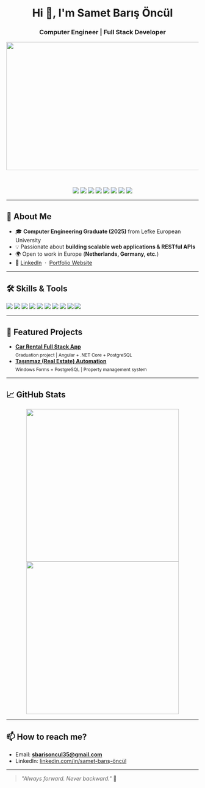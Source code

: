 <h1 align="center">Hi 👋, I'm Samet Barış Öncül</h1>
<h3 align="center">Computer Engineer | Full Stack Developer</h3>
<p align="center">
  <img width="1298" height="336" alt="image" src="https://github.com/user-attachments/assets/fc833e83-ee48-40d5-8ee2-cc0944924fe4" />
</p>
<br>

<p align="center">
  <img src="https://img.shields.io/badge/.NET-512BD4?style=for-the-badge&logo=dotnet&logoColor=white"/>
  <img src="https://img.shields.io/badge/C%23-239120?style=for-the-badge&logo=c-sharp&logoColor=white"/>
  <img src="https://img.shields.io/badge/Angular-DD0031?style=for-the-badge&logo=angular&logoColor=white"/>
  <img src="https://img.shields.io/badge/PostgreSQL-4169E1?style=for-the-badge&logo=postgresql&logoColor=white"/>
  <img src="https://img.shields.io/badge/JavaScript-F7DF1E?style=for-the-badge&logo=javascript&logoColor=black"/>
  <img src="https://img.shields.io/badge/TypeScript-3178C6?style=for-the-badge&logo=typescript&logoColor=white"/>
  <img src="https://img.shields.io/badge/HTML5-E34F26?style=for-the-badge&logo=html5&logoColor=white"/>
  <img src="https://img.shields.io/badge/CSS3-1572B6?style=for-the-badge&logo=css3&logoColor=white"/>
</p>

---

## 🚀 About Me

- 🎓 **Computer Engineering Graduate (2025)** from Lefke European University  
- 💡 Passionate about **building scalable web applications & RESTful APIs**
- 🌍 Open to work in Europe (**Netherlands, Germany, etc.**)
- 🔗 [LinkedIn](https://www.linkedin.com/in/samet-bar%C4%B1%C5%9F-%C3%B6nc%C3%BCl-5186ba270/) &nbsp;&middot;&nbsp; [Portfolio Website](https://sbarisoncul.netlify.app/) 

---

## 🛠️ Skills & Tools

<p>
  <img src="https://img.shields.io/badge/-C%23-239120?style=flat-square&logo=c-sharp&logoColor=white"/>
  <img src="https://img.shields.io/badge/-.NET-512BD4?style=flat-square&logo=dotnet&logoColor=white"/>
  <img src="https://img.shields.io/badge/-Angular-DD0031?style=flat-square&logo=angular&logoColor=white"/>
  <img src="https://img.shields.io/badge/-TypeScript-3178C6?style=flat-square&logo=typescript&logoColor=white"/>
  <img src="https://img.shields.io/badge/-PostgreSQL-4169E1?style=flat-square&logo=postgresql&logoColor=white"/>
  <img src="https://img.shields.io/badge/-Entity%20Framework-68217A?style=flat-square&logo=dotnet&logoColor=white"/>
  <img src="https://img.shields.io/badge/-JavaScript-F7DF1E?style=flat-square&logo=javascript&logoColor=black"/>
  <img src="https://img.shields.io/badge/-HTML5-E34F26?style=flat-square&logo=html5&logoColor=white"/>
  <img src="https://img.shields.io/badge/-CSS3-1572B6?style=flat-square&logo=css3&logoColor=white"/>
  <img src="https://img.shields.io/badge/-Git-F05032?style=flat-square&logo=git&logoColor=white"/>
</p>

---

## 🌟 Featured Projects

- [**Car Rental Full Stack App**](https://github.com/quuaq/CarRentalProject)  
  <sub>Graduation project | Angular + .NET Core + PostgreSQL</sub>
- [**Taşınmaz (Real Estate) Automation**](https://github.com/quuaq/Tasinmaz-FrontEnd)  
  <sub>Windows Forms + PostgreSQL | Property management system</sub>

---

## 📈 GitHub Stats

<p align="center">
  <img src="https://github-readme-stats.vercel.app/api?username=quuaq&show_icons=true&theme=radical" width="400"/>
  <img src="https://github-readme-streak-stats.herokuapp.com?user=quuaq&theme=radical" width="400"/>
</p>

---

## 📫 How to reach me?

- Email: **sbarisoncul35@gmail.com**
- LinkedIn: [linkedin.com/in/samet-barış-öncül](https://www.linkedin.com/in/samet-bar%C4%B1%C5%9F-%C3%B6nc%C3%BCl/)

---

> _"Always forward. Never backward."_ 🚀

